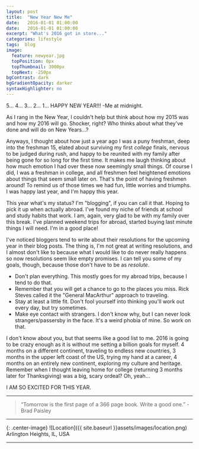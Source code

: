 ```yaml
---
layout: post
title:  "New Year New Me"
date:   2016-01-01 01:00:00
date:   2016-01-01 01:00:00
excerpt: "What's 2016 got in store..."
categories: lifestyle
tags:  blog
image:
  feature: newyear.jpg
  topPosition: 0px
  topThumbnail: 3000px
  topNext: -250px
bgContrast: dark
bgGradientOpacity: darker
syntaxHighlighter: no
---
```


5...
4...
3...
2...
1...
HAPPY NEW YEAR!!!
-Me at midnight.

As I rang in the New Year, I couldn't help but think about how my 2015 was and how my 2016 will go. Shocker, right? Who thinks about what they've done and will do on New Years...?

Anyways, I thought about how just a year ago I was a puny freshman, deep into the freshman 15, elated about surviving my first *college* finals, nervous to be judged during rush, and happy to be reunited with my family after being gone for so long for the first time. It makes me laugh thinking about how much emotion I had over these now seemingly small things. Of course I did, I was a freshman in college, and all freshmen feel heightened emotions about things that seem small later on. That's the point of having freshmen around! To remind us of those times we had fun, little worries and triumphs. I was happy last year, and I'm happy this year.

This year what's my status? I'm "blogging", if you can call it that. Hoping to pick it up when actually abroad. I've found my niche of friends at school and study habits that work. I am, again, very glad to be with my family over this break. I've planned weekend trips for abroad, started buying last minute things I will need. I'm in a good place!

I've noticed bloggers tend to write about their resolutions for the upcoming year in their blog posts. The thing is, I'm not great at writing resolutions, and I almost don't like to because what I would like to do never really happens so now resolutions seem like empty promises. I can tell you some of my goals, though, because those don't have to be as *resolute*.

- Don't plan everything. This mostly goes for my abroad trips, because I tend to do that.
- Remember that you will get a chance to go to the places you miss. Rick Steves called it the "General MacArthur" approach to traveling.
- Stay at least a little fit. Don't fool yourself into thinking you'll work out every day, but try sometimes.
- Make eye contact with strangers. I don't know why, but I can never look strangers/passersby in the face. It's a weird phobia of mine. So work on that.

I don't know about you, but that seems like a good list to me. 2016 is going to be crazy enough as it is without me setting a billion goals for myself. 4 months on a different continent, traveling to endless new countries, 3 months in the upper left coast of the US, trying my hand at a career, 4 months on an entirely new continent, exploring my culture and heritage. Remember when I thought leaving home for college (returning 3 months later for Thanksgiving) was a big, scary ordeal? Oh, yeah...

I AM SO EXCITED FOR THIS YEAR.

<hr>

<blockquote class="largeQuote">“Tomorrow is the first page of a 366 page book. Write a good one.” - Brad Paisley</blockquote>

<hr>

{: .center-image}
![Location]({{ site.baseurl }}assets/images/location.png) Arlington Heights, IL, USA

<hr>
